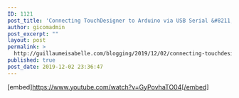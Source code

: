 ```yaml
---
ID: 1121
post_title: 'Connecting TouchDesigner to Arduino via USB Serial &#8211; YouTube'
author: gicomadmin
post_excerpt: ""
layout: post
permalink: >
  http://guillaumeisabelle.com/blogging/2019/12/02/connecting-touchdesigner-to-arduino-via-usb-serial-youtube/
published: true
post_date: 2019-12-02 23:36:47
---
```

[embed]https://www.youtube.com/watch?v=GyPovhaTO04[/embed]